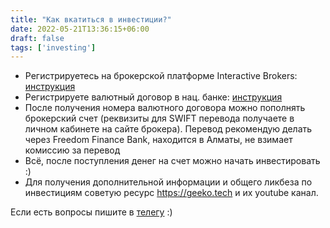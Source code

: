 ```yaml
---
title: "Как вкатиться в инвестиции?"
date: 2022-05-21T13:36:15+06:00
draft: false
tags: ['investing']
---
```


* Регистрируетесь на брокерской платформе Interactive Brokers: [инструкция](https://www.youtube.com/watch?v=Q01_g7zhYyE)
* Регистрируете валютный договор в нац. банке: [инструкция](https://drive.google.com/file/d/1ciDX4Oe551igSujfjzroTknAUx3W-6Y4/view?usp=sharing)
* После получения номера валютного договора можно пополнять брокерский счет (реквизиты для SWIFT перевода получаете в личном кабинете на сайте брокера). Перевод рекомендую делать через Freedom Finance Bank, находится в Алматы, не взимает комиссию за перевод
* Всё, после поступления денег на счет можно начать инвестировать :)
* Для получения дополнительной информации и общего ликбеза по инвестициям советую ресурс https://geeko.tech и их youtube канал. 

Если есть вопросы пишите в [телегу](https://t.me/unstppbl/) :)